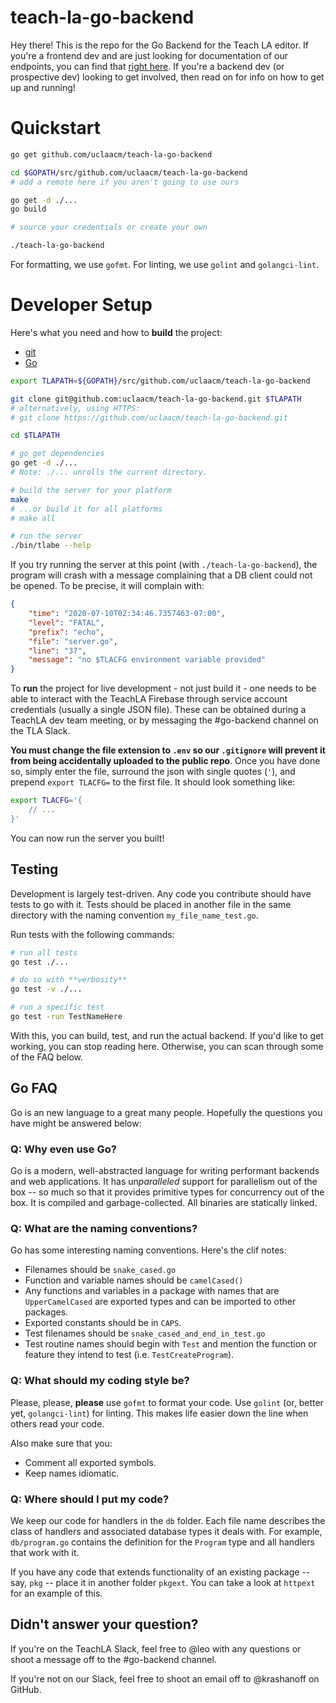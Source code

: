 # teach-la-go-backend

Hey there! This is the repo for the Go Backend for the Teach LA editor. If you're a frontend dev and are just looking for documentation of our endpoints, you can find that [right here](https://documenter.getpostman.com/view/10224331/SzYgSFSU?version=latest). If you're a backend dev (or prospective dev) looking to get involved, then read on for info on how to get up and running!

# Quickstart

```sh
go get github.com/uclaacm/teach-la-go-backend

cd $GOPATH/src/github.com/uclaacm/teach-la-go-backend
# add a remote here if you aren't going to use ours

go get -d ./...
go build

# source your credentials or create your own

./teach-la-go-backend
```

For formatting, we use `gofmt`. For linting, we use `golint` and `golangci-lint`.

# Developer Setup

Here's what you need and how to **build** the project:
* [git](https://git-scm.com/)
* [Go](https://golang.org/)

```sh
export TLAPATH=${GOPATH}/src/github.com/uclaacm/teach-la-go-backend

git clone git@github.com:uclaacm/teach-la-go-backend.git $TLAPATH
# alternatively, using HTTPS:
# git clone https://github.com/uclaacm/teach-la-go-backend.git

cd $TLAPATH

# go get dependencies
go get -d ./...
# Note: ./... unrolls the current directory.

# build the server for your platform
make
# ...or build it for all platforms
# make all

# run the server
./bin/tlabe --help
```

If you try running the server at this point (with `./teach-la-go-backend`), the program will crash with a message complaining that a DB client could not be opened. To be precise, it will complain with:

```json
{
    "time": "2020-07-10T02:34:46.7357463-07:00",
    "level": "FATAL",
    "prefix": "echo",
    "file": "server.go",
    "line": "37",
    "message": "no $TLACFG environment variable provided"
}
```

To **run** the project for live development - not just build it - one needs to be able to interact with the TeachLA Firebase through service account credentials (usually a single JSON file). These can be obtained during a TeachLA dev team meeting, or by messaging the #go-backend channel on the TLA Slack.

**You must change the file extension to `.env` so our `.gitignore` will prevent it from being accidentally uploaded to the public repo**. Once you have done so, simply enter the file, surround the json with single quotes (`'`), and prepend `export TLACFG=` to the first file. It should look something like:

```sh
export TLACFG='{
    // ...
}'
```

You can now run the server you built!

## Testing

Development is largely test-driven. Any code you contribute should have tests to go with it. Tests should be placed in another file in the same directory with the naming convention `my_file_name_test.go`.

Run tests with the following commands:

```sh
# run all tests
go test ./...

# do so with **verbosity**
go test -v ./...

# run a specific test
go test -run TestNameHere
```

With this, you can build, test, and run the actual backend. If you'd like to get working, you can stop reading here. Otherwise, you can scan through some of the FAQ below.

## Go FAQ

Go is an new language to a great many people. Hopefully the questions you have might be answered below:

### Q: Why even use Go?

Go is a modern, well-abstracted language for writing performant backends and web applications. It has un*paralleled* support for parallelism out of the box -- so much so that it provides primitive types for concurrency out of the box. It is compiled and garbage-collected. All binaries are statically linked.

### Q: What are the naming conventions?

Go has some interesting naming conventions. Here's the clif notes:
* Filenames should be `snake_cased.go`
* Function and variable names should be `camelCased()`
* Any functions and variables in a package with names that are `UpperCamelCased` are exported types and can be imported to other packages.
* Exported constants should be in `CAPS`.
* Test filenames should be `snake_cased_and_end_in_test.go`
* Test routine names should begin with `Test` and mention the function or feature they intend to test (i.e. `TestCreateProgram`).

### Q: What should my coding style be?

Please, please, **please** use `gofmt` to format your code. Use `golint` (or, better yet, `golangci-lint`) for linting. This makes life easier down the line when others read your code.

Also make sure that you:
* Comment all exported symbols.
* Keep names idiomatic.

### Q: Where should I put my code?

We keep our code for handlers in the `db` folder. Each file name describes the class of handlers and associated database types it deals with. For example, `db/program.go` contains the definition for the `Program` type and all handlers that work with it.

If you have any code that extends functionality of an existing package -- say, `pkg` -- place it in another folder `pkgext`. You can take a look at `httpext` for an example of this.

## Didn't answer your question?

If you're on the TeachLA Slack, feel free to @leo with any questions or shoot a message off to the #go-backend channel.

If you're not on our Slack, feel free to shoot an email off to @krashanoff on GitHub.